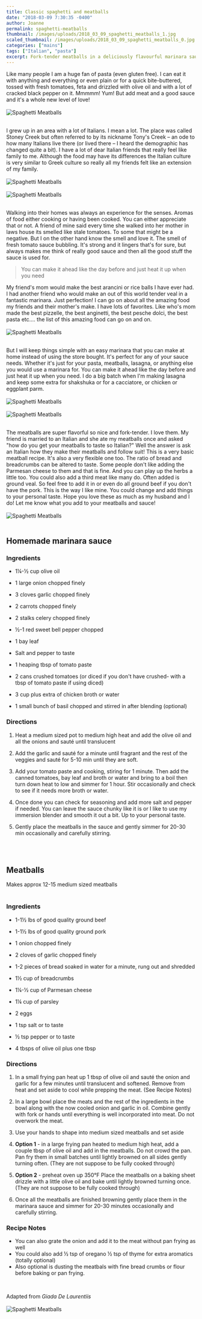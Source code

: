 ```yaml
---
title: Classic spaghetti and meatballs
date: "2018-03-09 7:30:35 -0400"
author: Joanne
permalink: spaghetti-meatballs
thumbnail: /images/uploads/2018_03_09_spaghetti_meatballs_1.jpg
scaled_thumbnail: /images/uploads/2018_03_09_spaghetti_meatballs_0.jpg
categories: ["mains"]
tags: ["Italian", "pasta"]
excerpt: Fork-tender meatballs in a deliciously flavourful marinara sauce
---
```


Like many people I am a huge fan of pasta (even gluten free). I can eat it with anything and everything or even plain or for a quick bite-buttered, tossed with fresh tomatoes, feta and drizzled with olive oil and with a lot of cracked black pepper on it.  Mmmmm! Yum! But add meat and a good sauce and it's a whole new level of love!
</br>
</br>
![Spaghetti Meatballs](/images/uploads/2018_03_09_spaghetti_meatballs_2.jpg)
</br>
</br>

I grew up in an area with a lot of Italians. I mean a lot. The place was called Stoney Creek but often referred to by its nickname Tony's Creek – an ode to how many Italians live there (or lived there – I heard the demographic has changed quite a bit). I have a lot of dear Italian friends that really feel like family to me.  Although the food may have its differences the Italian culture is very similar to Greek culture so really all my friends felt like an extension of my family.
</br>
</br>
![Spaghetti Meatballs](/images/uploads/2018_03_09_spaghetti_meatballs_3.jpg)
</br>
</br>
![Spaghetti Meatballs](/images/uploads/2018_03_09_spaghetti_meatballs_4.jpg)
</br>
</br>

Walking into their homes was always an experience for the senses. Aromas of food either cooking or having been cooked. You can either appreciate that or not. A friend of mine said every time she walked into her mother in laws house its smelled like stale tomatoes. To some that might be a negative. But I on the other hand know the smell and love it.  The smell of fresh tomato sauce bubbling.  It's strong and it lingers that's for sure, but always makes me think of really good sauce and then all the good stuff the sauce is used for.

> You can make it ahead like the day before and just heat it up when you need

My friend's mom would make the best arancini or rice balls I have ever had. I had another friend who would make an out of this world tender veal in a fantastic marinara. Just perfection! I can go on about all the amazing food my friends and their mother's make.  I have lots of favorites. Like who's mom made the best pizzelle, the best anginetti, the best pesche dolci, the best pasta etc.... the list of this amazing food can go on and on.
</br>
</br>
![Spaghetti Meatballs](/images/uploads/2018_03_09_spaghetti_meatballs_5.jpg)
</br>
</br>

But I will keep things simple with an easy marinara that you can make at home instead of using the store bought. It's perfect for any of your sauce needs. Whether it's just for your pasta, meatballs, lasagna, or anything else you would use a marinara for. You can make it ahead like the day before and just heat it up when you need. I do a big batch when I'm making lasagna and keep some extra for shakshuka or for a cacciatore, or chicken or eggplant parm.
</br>
</br>
![Spaghetti Meatballs](/images/uploads/2018_03_09_spaghetti_meatballs_6.jpg)
</br>
</br>
![Spaghetti Meatballs](/images/uploads/2018_03_09_spaghetti_meatballs_7.jpg)
</br>
</br>

The meatballs are super flavorful so nice and fork-tender. I love them.  My friend is married to an Italian and she ate my meatballs once and asked "how do you get your meatballs to taste so Italian?" Well the answer is ask an Italian how they make their meatballs and follow suit! This is a very basic meatball recipe.  It's also a very flexible one too.  The ratio of bread and breadcrumbs can be altered to taste.  Some people don't like adding the Parmesan cheese to them and that is fine. And you can play up the herbs a little too.  You could also add a third meat like many do. Often added is ground veal. So feel free to add it in or even do all ground beef if you don't have the pork. This is the way I like mine.  You could change and add things to your personal taste. Hope you love these as much as my husband and I do! Let me know what you add to your meatballs and sauce!
</br>
</br>
![Spaghetti Meatballs](/images/uploads/2018_03_09_spaghetti_meatballs_8.jpg)
</br>
</br>

## Homemade marinara sauce

### Ingredients

* 1&frac14;-&frac12; cup olive oil

* 1 large onion chopped finely

* 3 cloves garlic chopped finely

* 2 carrots chopped finely

* 2 stalks celery chopped finely

* &frac12;-1 red sweet bell pepper chopped

* 1 bay leaf

* Salt and pepper to taste

* 1 heaping tbsp of tomato paste

* 2 cans crushed tomatoes (or diced if you don't have crushed- with a tbsp of tomato paste if using diced)

* 3 cup plus extra of chicken broth or water

* 1 small bunch of basil chopped and stirred in after blending (optional)


### Directions

1. Heat a medium sized pot to medium high heat and add the olive oil and all the onions and sauté until translucent

1. Add the garlic and sauté for a minute until fragrant and the rest of the veggies and sauté for 5-10 min until they are soft.  

1. Add your tomato paste and cooking, stiring for 1 minute. Then add the canned tomatoes, bay leaf and broth or water and bring to a boil then turn down heat to low and simmer for 1 hour. Stir occasionally and check to see if it needs more broth or water.  

1. Once done you can check for seasoning and add more salt and pepper if needed.  You can leave the sauce chunky like it is or I like to use my immersion blender and smooth it out a bit.  Up to your personal taste.

1. Gently place the meatballs in the sauce and gently simmer for 20-30 min occasionally and carefully stirring.
</br>
</br>

## Meatballs
Makes approx 12-15 medium sized meatballs
</br>
</br>

### Ingredients

* 1-1&frac12; lbs of good quality ground beef

* 1-1&frac12; lbs of good quality ground pork

* 1 onion chopped finely

* 2 cloves of garlic chopped finely

* 1-2 pieces of bread soaked in water for a minute, rung out and shredded

* 1&frac12; cup of breadcrumbs

* 1&frac14;-&frac12; cup of Parmesan cheese

* 1&frac14; cup of parsley

* 2 eggs

* 1 tsp salt or to taste

* &frac12; tsp pepper or to taste

* 4 tbsps of olive oil plus one tbsp  


### Directions

1. In a small frying pan heat up 1 tbsp of olive oil and sauté the onion and garlic for a few minutes until translucent and softened. Remove from heat and set aside to cool while prepping the meat. (See Recipe Notes)

1. In a large bowl place the meats and the rest of the ingredients in the bowl along with the now cooled onion and garlic in oil.   Combine gently with fork or hands until everything is well incorporated into meat.  Do not overwork the meat.  

1. Use your hands to shape into medium sized meatballs and set aside

1. **Option 1** - in a large frying pan heated to medium high heat, add a couple tbsp of olive oil and add in the meatballs. Do not crowd the pan. Pan fry them in small batches until lightly browned on all sides gently turning often. (They are not suppose to be fully cooked through)

1. **Option 2** - preheat oven up 350&deg;F
Place the meatballs on a baking sheet drizzle with a little olive oil and bake until lightly browned turning once. (They are not suppose to be fully cooked through)

1. Once all the meatballs are finished browning gently place them in the marinara sauce and simmer for 20-30 minutes occasionally and carefully stirring.  

### Recipe Notes

* You can also grate the onion and add it to the meat without pan frying as well  
* You could also add &frac12; tsp of oregano &frac12; tsp of thyme for extra aromatics (totally optional)
* Also optional is dusting the meatbals with fine bread crumbs or flour before baking or pan frying.
</br>

Adapted from _Giada De Laurentiis_
</br>
</br>
![Spaghetti Meatballs](/images/uploads/2018_03_09_spaghetti_meatballs_9.jpg)